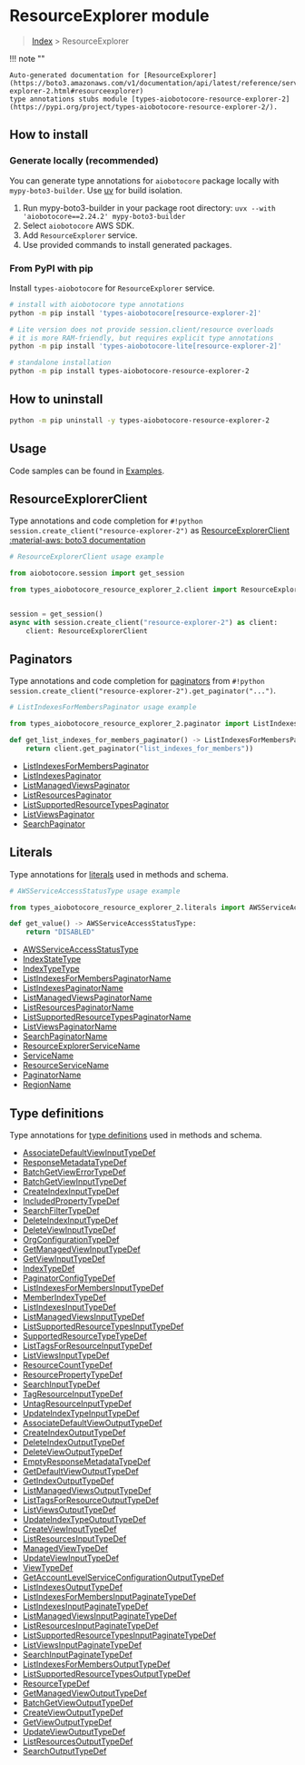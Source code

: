 # ResourceExplorer module

> [Index](../README.md) > ResourceExplorer


!!! note ""

    Auto-generated documentation for [ResourceExplorer](https://boto3.amazonaws.com/v1/documentation/api/latest/reference/services/resource-explorer-2.html#resourceexplorer)
    type annotations stubs module [types-aiobotocore-resource-explorer-2](https://pypi.org/project/types-aiobotocore-resource-explorer-2/).

## How to install

### Generate locally (recommended)

You can generate type annotations for `aiobotocore` package locally with `mypy-boto3-builder`.
Use [uv](https://docs.astral.sh/uv/getting-started/installation/) for build isolation.

1. Run mypy-boto3-builder in your package root directory: `uvx --with 'aiobotocore==2.24.2' mypy-boto3-builder`
1. Select `aiobotocore` AWS SDK.
1. Add `ResourceExplorer` service.
1. Use provided commands to install generated packages.



### From PyPI with pip

Install `types-aiobotocore` for `ResourceExplorer` service.

```bash
# install with aiobotocore type annotations
python -m pip install 'types-aiobotocore[resource-explorer-2]'

# Lite version does not provide session.client/resource overloads
# it is more RAM-friendly, but requires explicit type annotations
python -m pip install 'types-aiobotocore-lite[resource-explorer-2]'

# standalone installation
python -m pip install types-aiobotocore-resource-explorer-2
```



## How to uninstall

```bash
python -m pip uninstall -y types-aiobotocore-resource-explorer-2
```

## Usage

Code samples can be found in [Examples](./usage.md).

## ResourceExplorerClient

Type annotations and code completion for  `#!python session.create_client("resource-explorer-2")` as [ResourceExplorerClient](./client.md)
[:material-aws: boto3 documentation](https://boto3.amazonaws.com/v1/documentation/api/latest/reference/services/resource-explorer-2.html#ResourceExplorer.Client)

```python
# ResourceExplorerClient usage example

from aiobotocore.session import get_session

from types_aiobotocore_resource_explorer_2.client import ResourceExplorerClient


session = get_session()
async with session.create_client("resource-explorer-2") as client:
    client: ResourceExplorerClient
```


## Paginators

Type annotations and code completion for
[paginators](./paginators.md)
from `#!python session.create_client("resource-explorer-2").get_paginator("...")`.

```python
# ListIndexesForMembersPaginator usage example

from types_aiobotocore_resource_explorer_2.paginator import ListIndexesForMembersPaginator

def get_list_indexes_for_members_paginator() -> ListIndexesForMembersPaginator:
    return client.get_paginator("list_indexes_for_members"))
```

- [ListIndexesForMembersPaginator](./paginators.md#listindexesformemberspaginator)
- [ListIndexesPaginator](./paginators.md#listindexespaginator)
- [ListManagedViewsPaginator](./paginators.md#listmanagedviewspaginator)
- [ListResourcesPaginator](./paginators.md#listresourcespaginator)
- [ListSupportedResourceTypesPaginator](./paginators.md#listsupportedresourcetypespaginator)
- [ListViewsPaginator](./paginators.md#listviewspaginator)
- [SearchPaginator](./paginators.md#searchpaginator)








## Literals

Type annotations for [literals](./literals.md) used in methods and schema.

```python
# AWSServiceAccessStatusType usage example

from types_aiobotocore_resource_explorer_2.literals import AWSServiceAccessStatusType

def get_value() -> AWSServiceAccessStatusType:
    return "DISABLED"
```

- [AWSServiceAccessStatusType](./literals.md#awsserviceaccessstatustype)
- [IndexStateType](./literals.md#indexstatetype)
- [IndexTypeType](./literals.md#indextypetype)
- [ListIndexesForMembersPaginatorName](./literals.md#listindexesformemberspaginatorname)
- [ListIndexesPaginatorName](./literals.md#listindexespaginatorname)
- [ListManagedViewsPaginatorName](./literals.md#listmanagedviewspaginatorname)
- [ListResourcesPaginatorName](./literals.md#listresourcespaginatorname)
- [ListSupportedResourceTypesPaginatorName](./literals.md#listsupportedresourcetypespaginatorname)
- [ListViewsPaginatorName](./literals.md#listviewspaginatorname)
- [SearchPaginatorName](./literals.md#searchpaginatorname)
- [ResourceExplorerServiceName](./literals.md#resourceexplorerservicename)
- [ServiceName](./literals.md#servicename)
- [ResourceServiceName](./literals.md#resourceservicename)
- [PaginatorName](./literals.md#paginatorname)
- [RegionName](./literals.md#regionname)




## Type definitions

Type annotations for [type definitions](./type_defs.md) used in methods and schema.

- [AssociateDefaultViewInputTypeDef](./type_defs.md#associatedefaultviewinputtypedef)
- [ResponseMetadataTypeDef](./type_defs.md#responsemetadatatypedef)
- [BatchGetViewErrorTypeDef](./type_defs.md#batchgetviewerrortypedef)
- [BatchGetViewInputTypeDef](./type_defs.md#batchgetviewinputtypedef)
- [CreateIndexInputTypeDef](./type_defs.md#createindexinputtypedef)
- [IncludedPropertyTypeDef](./type_defs.md#includedpropertytypedef)
- [SearchFilterTypeDef](./type_defs.md#searchfiltertypedef)
- [DeleteIndexInputTypeDef](./type_defs.md#deleteindexinputtypedef)
- [DeleteViewInputTypeDef](./type_defs.md#deleteviewinputtypedef)
- [OrgConfigurationTypeDef](./type_defs.md#orgconfigurationtypedef)
- [GetManagedViewInputTypeDef](./type_defs.md#getmanagedviewinputtypedef)
- [GetViewInputTypeDef](./type_defs.md#getviewinputtypedef)
- [IndexTypeDef](./type_defs.md#indextypedef)
- [PaginatorConfigTypeDef](./type_defs.md#paginatorconfigtypedef)
- [ListIndexesForMembersInputTypeDef](./type_defs.md#listindexesformembersinputtypedef)
- [MemberIndexTypeDef](./type_defs.md#memberindextypedef)
- [ListIndexesInputTypeDef](./type_defs.md#listindexesinputtypedef)
- [ListManagedViewsInputTypeDef](./type_defs.md#listmanagedviewsinputtypedef)
- [ListSupportedResourceTypesInputTypeDef](./type_defs.md#listsupportedresourcetypesinputtypedef)
- [SupportedResourceTypeTypeDef](./type_defs.md#supportedresourcetypetypedef)
- [ListTagsForResourceInputTypeDef](./type_defs.md#listtagsforresourceinputtypedef)
- [ListViewsInputTypeDef](./type_defs.md#listviewsinputtypedef)
- [ResourceCountTypeDef](./type_defs.md#resourcecounttypedef)
- [ResourcePropertyTypeDef](./type_defs.md#resourcepropertytypedef)
- [SearchInputTypeDef](./type_defs.md#searchinputtypedef)
- [TagResourceInputTypeDef](./type_defs.md#tagresourceinputtypedef)
- [UntagResourceInputTypeDef](./type_defs.md#untagresourceinputtypedef)
- [UpdateIndexTypeInputTypeDef](./type_defs.md#updateindextypeinputtypedef)
- [AssociateDefaultViewOutputTypeDef](./type_defs.md#associatedefaultviewoutputtypedef)
- [CreateIndexOutputTypeDef](./type_defs.md#createindexoutputtypedef)
- [DeleteIndexOutputTypeDef](./type_defs.md#deleteindexoutputtypedef)
- [DeleteViewOutputTypeDef](./type_defs.md#deleteviewoutputtypedef)
- [EmptyResponseMetadataTypeDef](./type_defs.md#emptyresponsemetadatatypedef)
- [GetDefaultViewOutputTypeDef](./type_defs.md#getdefaultviewoutputtypedef)
- [GetIndexOutputTypeDef](./type_defs.md#getindexoutputtypedef)
- [ListManagedViewsOutputTypeDef](./type_defs.md#listmanagedviewsoutputtypedef)
- [ListTagsForResourceOutputTypeDef](./type_defs.md#listtagsforresourceoutputtypedef)
- [ListViewsOutputTypeDef](./type_defs.md#listviewsoutputtypedef)
- [UpdateIndexTypeOutputTypeDef](./type_defs.md#updateindextypeoutputtypedef)
- [CreateViewInputTypeDef](./type_defs.md#createviewinputtypedef)
- [ListResourcesInputTypeDef](./type_defs.md#listresourcesinputtypedef)
- [ManagedViewTypeDef](./type_defs.md#managedviewtypedef)
- [UpdateViewInputTypeDef](./type_defs.md#updateviewinputtypedef)
- [ViewTypeDef](./type_defs.md#viewtypedef)
- [GetAccountLevelServiceConfigurationOutputTypeDef](./type_defs.md#getaccountlevelserviceconfigurationoutputtypedef)
- [ListIndexesOutputTypeDef](./type_defs.md#listindexesoutputtypedef)
- [ListIndexesForMembersInputPaginateTypeDef](./type_defs.md#listindexesformembersinputpaginatetypedef)
- [ListIndexesInputPaginateTypeDef](./type_defs.md#listindexesinputpaginatetypedef)
- [ListManagedViewsInputPaginateTypeDef](./type_defs.md#listmanagedviewsinputpaginatetypedef)
- [ListResourcesInputPaginateTypeDef](./type_defs.md#listresourcesinputpaginatetypedef)
- [ListSupportedResourceTypesInputPaginateTypeDef](./type_defs.md#listsupportedresourcetypesinputpaginatetypedef)
- [ListViewsInputPaginateTypeDef](./type_defs.md#listviewsinputpaginatetypedef)
- [SearchInputPaginateTypeDef](./type_defs.md#searchinputpaginatetypedef)
- [ListIndexesForMembersOutputTypeDef](./type_defs.md#listindexesformembersoutputtypedef)
- [ListSupportedResourceTypesOutputTypeDef](./type_defs.md#listsupportedresourcetypesoutputtypedef)
- [ResourceTypeDef](./type_defs.md#resourcetypedef)
- [GetManagedViewOutputTypeDef](./type_defs.md#getmanagedviewoutputtypedef)
- [BatchGetViewOutputTypeDef](./type_defs.md#batchgetviewoutputtypedef)
- [CreateViewOutputTypeDef](./type_defs.md#createviewoutputtypedef)
- [GetViewOutputTypeDef](./type_defs.md#getviewoutputtypedef)
- [UpdateViewOutputTypeDef](./type_defs.md#updateviewoutputtypedef)
- [ListResourcesOutputTypeDef](./type_defs.md#listresourcesoutputtypedef)
- [SearchOutputTypeDef](./type_defs.md#searchoutputtypedef)

